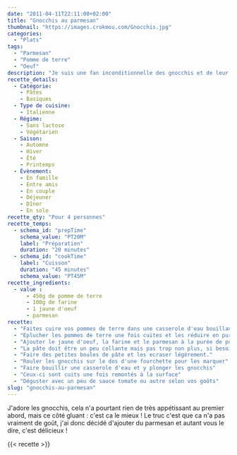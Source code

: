 ```yaml
---
date: "2011-04-11T22:11:00+02:00"
title: "Gnocchis au parmesan"
thumbnail: "https://images.crokmou.com/Gnocchis.jpg"
categories:
  - "Plats"
tags:
  - "Parmesan"
  - "Pomme de terre"
  - "Oeuf"
description: "Je suis une fan inconditionnelle des gnocchis et de leur côté un peu gluant ! Maison, c'est encore meilleur et tellement simple à réaliser !"
recette_details:
  - Catégorie:
    - Pâtes
    - Basiques
  - Type de cuisine:
    - Italienne
  - Régime:
    - Sans lactose
    - Végétarien
  - Saison:
    - Automne
    - Hiver
    - Été
    - Printemps
  - Évènement:
    - En famille
    - Entre amis
    - En couple
    - Déjeuner
    - Dîner
    - En solo
recette_qty: "Pour 4 personnes"
recette_temps:
  - schema_id: "prepTime"
    schema_value: "PT20M"
    label: "Préparation"
    duration: "20 minutes"
  - schema_id: "cookTime"
    label: "Cuisson"
    duration: "45 minutes"
    schema_value: "PT45M"
recette_ingredients:
  - value :
      - 450g de pomme de terre
      - 100g de farine
      - 1 jaune d'oeuf
      - parmesan
recette:
  - "Faites cuire vos pommes de terre dans une casserole d'eau bouillante"
  - "Eplucher les pommes de terre une fois cuites et les réduire en purée. Laisser refroidir"
  - "Ajouter le jaune d'oeuf, la farine et le parmesan à la purée de pomme de terre"
  - "La pâte doit être un peu collante mais pas trop non plus, si besoin ajouter un peu de farine"
  - "Faire des petites boules de pâte et les ecraser légèrement."
  - "Rouler les gnocchis sur le dos d'une fourchette pour les marquer"
  - "Faire bouillir une casserole d'eau et y plonger les gnocchis"
  - "Ceux-ci sont cuits une fois remontés à la surface"
  - "Déguster avec un peu de sauce tomate ou autre selon vos goûts"
slug: "gnocchis-au-parmesan"
---
```


J'adore les gnocchis, cela n'a pourtant rien de très appétissant au premier abord, mais ce côté gluant : c'est ca le mieux ! Le truc c'est que ca n'a pas vraiment de goût, j'ai donc décidé d'ajouter du parmesan et autant vous le dire, c'est délicieux !

{{< recette >}}